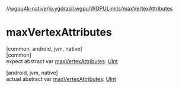 //[wgpu4k-native](../../../index.md)/[io.ygdrasil.wgpu](../index.md)/[WGPULimits](index.md)/[maxVertexAttributes](max-vertex-attributes.md)

# maxVertexAttributes

[common, android, jvm, native]\
[common]\
expect abstract var [maxVertexAttributes](max-vertex-attributes.md): [UInt](https://kotlinlang.org/api/core/kotlin-stdlib/kotlin/-u-int/index.html)

[android, jvm, native]\
actual abstract var [maxVertexAttributes](max-vertex-attributes.md): [UInt](https://kotlinlang.org/api/core/kotlin-stdlib/kotlin/-u-int/index.html)